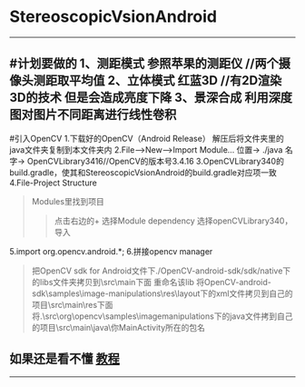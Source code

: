 # StereoscopicVsionAndroid
---

#计划要做的
1、测距模式 参照苹果的测距仪 //两个摄像头测距取平均值
2、立体模式 红蓝3D //有2D渲染3D的技术 但是会造成亮度下降
3、景深合成 利用深度图对图片不同距离进行线性卷积
---

#引入OpenCV
1.下载好的OpenCV（Android Release） 解压后将文件夹里的java文件夹复制到本文件夹内
2.File—>New—>Import Module…
     位置->   ./java
     名字->   OpenCVLibrary3416//OpenCV的版本号3.4.16
3.OpenCVLibrary340的build.gradle，使其和StereoscopicVsionAndroid的build.gradle对应项一致
4.File-Project Structure
> Modules里找到项目
> > 点击右边的+
> > 选择Module dependency
> 选择openCVLibrary340，导入

5.import org.opencv.android.*;
6.拼接opencv manager
> 把OpenCV sdk for Android文件下./OpenCV-android-sdk/sdk/native下的libs文件夹拷贝到\src\main下面 重命名该lib
> 将OpenCV-android-sdk\samples\image-manipulations\res\layout下的xml文件拷贝到自己的项目\src\main\res下面
> 将.\src\org\opencv\samples\imagemanipulations下的java文件拷到自己的项目\src\main\java\你MainActivity所在的包名
## **如果还是看不懂** [教程](https://blog.csdn.net/qq_33198758/article/details/82984216)
---

